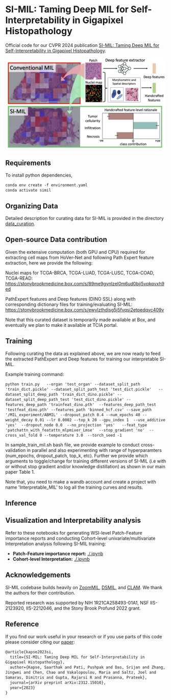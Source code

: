 

# SI-MIL: Taming Deep MIL for Self-Interpretability in Gigapixel Histopathology


Official code for our CVPR 2024 publication [SI-MIL: Taming Deep MIL for Self-Interpretability in Gigapixel Histopathology](https://arxiv.org/pdf/2312.15010). 

![teaser figure](./teaser.png)
## Requirements
To install python dependencies, 

```
conda env create -f environment.yaml
conda activate simil
```

## Organizing Data

Detailed description for curating data for SI-MIL is provided in the directory [data_curation](https://github.com/bmi-imaginelab/SI-MIL/tree/main/data_curation). 

## Open-source Data contribution

Given the extensive computation (both GPU and CPU) required for extracting cell maps from HoVer-Net and following Path Expert feature extraction, here we provide the following:

Nuclei maps for TCGA-BRCA, TCGA-LUAD, TCGA-LUSC, TCGA-COAD, TCGA-READ: https://stonybrookmedicine.box.com/s/89me9gynlzel0m6ud0bji5vpkqvxh9ed

PathExpert features and Deep features (DINO SSL) along with corresponding dictionary files for training/evaluating SI-MIL: https://stonybrookmedicine.box.com/s/ewylzthdisg5j5fvqsi2etpedqvc409v

Note that this curated dataset is temporarily made available at Box, and eventually we plan to make it available at TCIA portal. 


## Training

Following curating the data as explained above, we are now ready to feed the extracted PathExpert and Deep features for training our interpretable SI-MIL. 

Example training command:

```
python train.py   --organ 'test_organ' --dataset_split_path 'train_dict.pickle' --dataset_split_path_test 'test_dict.pickle'   --dataset_split_deep_path 'train_dict_dino.pickle' --dataset_split_deep_path_test 'test_dict_dino.pickle' --features_deep_path 'trainfeat_dino.pth'  --features_deep_path_test 'testfeat_dino.pth' --features_path 'binned_hcf.csv' --save_path '/MIL_experiment/ABMIL' --dropout_patch 0.4 --num_epochs 40 --weight_decay 0.01 --lr 0.0002 --top_k 20 --gpu_index 1  --use_additive 'yes'  --dropout_node 0.0  --no_projection 'yes'   --feat_type 'patchattn_with_featattn_mlpmixer_Lmse'  --stop_gradient 'no'  --cross_val_fold 0 --temperature 3.0  --torch_seed -1
```

In sample_train_mil.sh bash file, we provide example to conduct cross-validation in parallel and also experimenting with range of hyperparamters (num_epochs, dropout_patch, top_k, etc). Further we provide which arguments to toggle/change for training different versions of SI-MIL (i.e with or without stop gradient and/or knowledge distillation) as shown in our main paper Table 1. 

Note that, you need to make a wandb account and create a project with name 'Interpretable_MIL' to log all the training curves and results. 

## Inference



## Visualization and Interpretability analysis

Refer to these notebooks for generating WSI-level Patch-Feature importance reports and conducting Cohort-level univariate/multivariate Interpretation analysis following SI-MIL training:

* **Patch-Feature importance report:** [./.ipynb](./.ipynb)
* **Cohort-level Interpretation:** [./.ipynb](./.ipynb) 




## Acknowledgements

SI-MIL codebase builds heavily on [ZoomMIL](https://github.com/histocartography/zoommil), [DSMIL](https://github.com/binli123/dsmil-wsi), and [CLAM](https://github.com/mahmoodlab/CLAM). We thank the authors for their contribution.

Reported research was supported by NIH 1R21CA258493-01A1, NSF IIS-2123920, IIS-2212046, and the Stony Brook Profund 2022 grant. 

## Reference

If you find our work useful in your research or if you use parts of this code please consider citing our [paper](https://arxiv.org/pdf/2312.15010):

```
@article{kapse2023si,
  title={SI-MIL: Taming Deep MIL for Self-Interpretability in Gigapixel Histopathology},
  author={Kapse, Saarthak and Pati, Pushpak and Das, Srijan and Zhang, Jingwei and Chen, Chao and Vakalopoulou, Maria and Saltz, Joel and Samaras, Dimitris and Gupta, Rajarsi R and Prasanna, Prateek},
  journal={arXiv preprint arXiv:2312.15010},
  year={2023}
}
```
